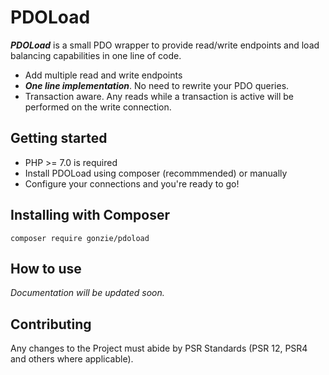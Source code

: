 # PDOLoad
***PDOLoad*** is a small PDO wrapper to provide read/write endpoints and load balancing capabilities in one line of code.

* Add multiple read and write endpoints
* ***One line implementation***. No need to rewrite your PDO queries.
* Transaction aware. Any reads while a transaction is active will be performed on the write connection.

## Getting started

* PHP >= 7.0 is required
* Install PDOLoad using composer (recommmended) or manually
* Configure your connections and you're ready to go!

## Installing with Composer

```
composer require gonzie/pdoload
```

## How to use

*Documentation will be updated soon.*

## Contributing
Any changes to the Project must abide by PSR Standards (PSR 12, PSR4 and others where applicable).
